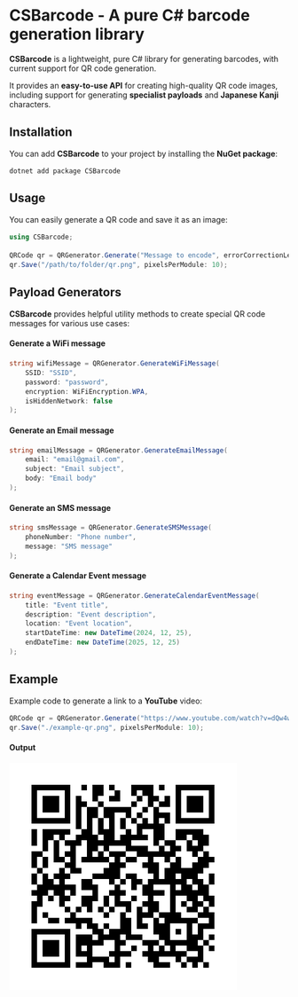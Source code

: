 # CSBarcode - A pure C# barcode generation library

**CSBarcode** is a lightweight, pure C# library for generating barcodes, with current support for QR code generation.

It provides an **easy-to-use API** for creating high-quality QR code images, including support for generating **specialist payloads** and **Japanese Kanji** characters.

## Installation

You can add **CSBarcode** to your project by installing the **NuGet package**:

```shell
dotnet add package CSBarcode
```

## Usage

You can easily generate a QR code and save it as an image:

```csharp
using CSBarcode;

QRCode qr = QRGenerator.Generate("Message to encode", errorCorrectionLevel: ErrorCorrectionLevel.Medium);
qr.Save("/path/to/folder/qr.png", pixelsPerModule: 10);
```

## Payload Generators

**CSBarcode** provides helpful utility methods to create special QR code messages for various use cases:

#### Generate a WiFi message

```csharp
string wifiMessage = QRGenerator.GenerateWiFiMessage(
    SSID: "SSID", 
    password: "password", 
    encryption: WiFiEncryption.WPA, 
    isHiddenNetwork: false
);
```

#### Generate an Email message
```csharp
string emailMessage = QRGenerator.GenerateEmailMessage(
    email: "email@gmail.com", 
    subject: "Email subject", 
    body: "Email body"
);
```


#### Generate an SMS message
```csharp
string smsMessage = QRGenerator.GenerateSMSMessage(
    phoneNumber: "Phone number", 
    message: "SMS message"
);
```

#### Generate a Calendar Event message
```csharp
string eventMessage = QRGenerator.GenerateCalendarEventMessage(
    title: "Event title", 
    description: "Event description", 
    location: "Event location", 
    startDateTime: new DateTime(2024, 12, 25), 
    endDateTime: new DateTime(2025, 12, 25)
);
```

## Example

Example code to generate a link to a **YouTube** video:

```csharp
QRCode qr = QRGenerator.Generate("https://www.youtube.com/watch?v=dQw4w9WgXcQ", errorCorrectionLevel: ErrorCorrectionLevel.Medium);
qr.Save("./example-qr.png", pixelsPerModule: 10);
```

#### Output

<img src="example-qr.png" alt="Example QR Code">